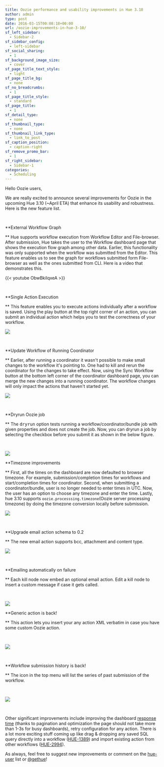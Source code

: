 ```yaml
---
title: Oozie performance and usability improvements in Hue 3.10
author: admin
type: post
date: 2016-03-15T00:08:18+00:00
url: /oozie-improvements-in-hue-3-10/
sf_left_sidebar:
  - Sidebar-2
sf_sidebar_config:
  - left-sidebar
sf_social_sharing:
  - 1
sf_background_image_size:
  - cover
sf_page_title_text_style:
  - light
sf_page_title_bg:
  - none
sf_no_breadcrumbs:
  - 1
sf_page_title_style:
  - standard
sf_page_title:
  - 1
sf_detail_type:
  - none
sf_thumbnail_type:
  - none
sf_thumbnail_link_type:
  - link_to_post
sf_caption_position:
  - caption-right
sf_remove_promo_bar:
  - 1
sf_right_sidebar:
  - Sidebar-1
categories:
  - Scheduling
---
```


Hello Oozie users,

We are really excited to announce several improvements for Oozie in the upcoming Hue 3.10 (~April ETA) that enhance its usability and robustness. Here is the new feature list.

&nbsp;

\*\*External Workflow Graph

\*\* <span style="font-weight: 400;">Hue supports workflow execution from Workflow Editor and File-browser. After submission, Hue takes the user to the Workflow dashboard page that shows the execution flow graph among other data. Earlier, this functionality was only supported when the workflow was submitted from the Editor. This feature </span><span style="font-weight: 400;"><span style="font-weight: 400;">enables us to see the graph for workflows submitted form File-browser as well as the ones submitted from CLI. Here is a video that demonstrates this.</span></span>

{{< youtube ObwBkiIqxeA >}}

&nbsp;

\*\*Single Action Execution

\*\* This feature enables you to execute actions individually after a workflow is saved. Using the play button at the top right corner of an action, you can submit an individual action which helps you to test the correctness of your workflow.

<a href="https://cdn.gethue.com/uploads/2016/03/single_action.png" ><img src="https://cdn.gethue.com/uploads/2016/03/single_action.png" /></a><!--more-->

&nbsp;

\*\*Update Workflow of Running Coordinator

\*\* Earlier, after running a coordinator it wasn't possible to make small changes to the workflow it's pointing to. One had to kill and rerun the coordinator for the changes to take effect. Now, using the Sync Workflow button at the bottom left corner of the coordinator dashboard page, you can merge the new changes into a running coordinator. The workflow changes will only impact the actions that haven't started yet.

<a href="https://cdn.gethue.com/uploads/2016/03/sync-wf-coordinator.png" ><img src="https://cdn.gethue.com/uploads/2016/03/sync-wf-coordinator-1024x495.png"/></a>

&nbsp;

\*\*Dryrun Oozie job

\*\* The <tt>dryrun</tt> option tests running a workflow/coordinator/bundle job with given properties and does not create the job. Now, you can dryrun a job by selecting the checkbox before you submit it as shown in the below figure.

&nbsp;

<a href="https://cdn.gethue.com/uploads/2016/03/Dryrun.png" ><img src="https://cdn.gethue.com/uploads/2016/03/Dryrun-1024x587.png"/></a>

\*\*Timezone improvements

\*\* First, all the times on the dashboard are now defaulted to browser timezone. For example, submission/completion times for workflows and start/completion times for coordinator. Second, when submitting a coordinator/bundle, user is no longer needed to enter times in UTC. Now, the user has an option to choose any timezone and enter the time. Lastly, hue 3.10 supports `oozie.processsing.timezone`(Oozie server processing timezone) by doing the timezone conversion locally before submission.

<a href="https://cdn.gethue.com/uploads/2016/03/timezone.png" ><img src="https://cdn.gethue.com/uploads/2016/03/timezone-1024x306.png"/></a>

&nbsp;

\*\*Upgrade email action schema to 0.2

\*\* The new email action supports bcc, attachment and content type.

<a href="https://cdn.gethue.com/uploads/2016/03/email.png" ><img src="https://cdn.gethue.com/uploads/2016/03/email.png"/></a>

&nbsp;

\*\*Emailing automatically on failure

\*\* Each kill node now embed an optional email action. Edit a kill node to insert a custom message if case it gets called.

&nbsp;

<a href="https://cdn.gethue.com/uploads/2016/03/oozie-email-opened.png" ><img src="https://cdn.gethue.com/uploads/2016/03/oozie-email-opened.png"/></a>

\*\*Generic action is back!

\*\* This action lets you insert your any action XML verbatim in case you have some custom Oozie action.

&nbsp;

<a href="https://cdn.gethue.com/uploads/2016/03/oozie-generic-action.png" ><img src="https://cdn.gethue.com/uploads/2016/03/oozie-generic-action.png"/></a>

&nbsp;

\*\*Workflow submission history is back!

\*\* The icon in the top menu will list the series of past submission of the workflow.

&nbsp;

<a href="https://cdn.gethue.com/uploads/2016/03/oozie-submission-history.png" ><img src="https://cdn.gethue.com/uploads/2016/03/oozie-submission-history.png"/></a>

&nbsp;

Other significant improvements include improving the dashboard [response time][1] (thanks to pagination and optimization the page should not take more than 1-3s for busy dashboards), retry configuration for any action. There is a lot more exciting stuff coming up like drag & dropping any saved SQL query directly into a workflow ([HUE-1389][2]) and import existing action from other workflows ([HUE-2994][3]).

As always, feel free to suggest new improvements or comment on the [hue-user][4] list or [@gethue][5]!

[1]: https://issues.cloudera.org/browse/HUE-3185
[2]: https://issues.cloudera.org/browse/HUE-1389
[3]: https://issues.cloudera.org/browse/HUE-2994
[4]: http://groups.google.com/a/cloudera.org/group/hue-user
[5]: https://twitter.com/gethue
